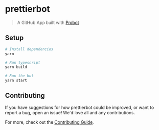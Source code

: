 # prettierbot

> A GitHub App built with [Probot](https://github.com/probot/probot)

## Setup

```sh
# Install dependencies
yarn

# Run typescript
yarn build

# Run the bot
yarn start
```

## Contributing

If you have suggestions for how prettierbot could be improved, or want to report a bug, open an issue! We'd love all and any contributions.

For more, check out the [Contributing Guide](CONTRIBUTING.md).
